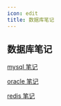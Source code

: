 ```yaml
---
icon: edit
title: 数据库笔记
---
```


## 数据库笔记

<a href="/database/mysql/MySQL">mysql 笔记</a>

<a href="/database/oracle/">oracle 笔记</a>

<a href="/database/redis/">redis 笔记</a>

